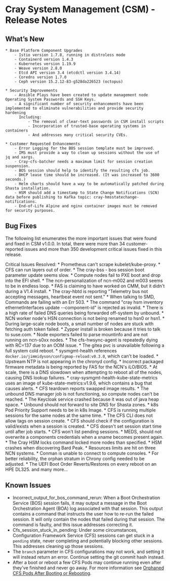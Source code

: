 # Cray System Management (CSM) - Release Notes

## What’s New
    * Base Platform Component Upgrades
        - Istio version 1.7.8, running in distroless mode
        - Containerd version 1.4.3
        - Kubernetes version 1.19.9
        - Weave version 2.8.0
        - Etcd API version 3.4 (etcdctl version 3.4.14)
        - Coredns version 1.7.0
        - Ceph version 15.2.12-83-g528da226523 (octopus)

    * Security Improvements
        - Ansible Plays have been created to update management node Operating System Passwords and SSH Keys.
        - A significant number of security enhancements have been implemented to eliminate vulnerabilities and provide security hardening
          Including:
              - The removal of clear-text passwords in CSM install scripts
              - Incorporation of trusted-base operating systems in containers
              - And addresses many critical security CVEs.

    * Customer Requested Enhancements
        - Error Logging for the BOS session template must be improved.
        - IMS must provide a way to clean up sessions without the use of jq and xargs.
        - Cray-cfs-batcher needs a maximum limit for session creation suspension.
        - BOS session should help to identify the resulting cfs job.
        - DHCP lease time should be increased. (It was increased to 3600 seconds.)
        - Helm charts should have a way to be automatically patched during Shasta installation.
        - HSM should add a timestamp to State Change Notifications (SCN) data before publishing to Kafka topic: cray-hmsstatechange-notifications.
        - End-of-Life Alpine and nginx container images must be removed for security purposes.

## Bug Fixes
The following list enumerates the more important issues that were found and fixed in CSM v1.0.0. In total, there were more than 34 customer-reported issues and more than 350 development critical issues fixed in this release.

  Critical Issues Resolved:
    * Prometheus can't scrape kubelet/kube-proxy.
    * CFS can run layers out of order.
    * The cray-bss - bos session boot parameter update seems slow.
    * Compute nodes fail to PXE boot and drop into the EFI shell.
    * The ncn-personalization of ncn-m002 and m003 seems to be in endless loop.
    * FAS is claiming to have worked on CMM, but it didn't during a V1.4 install.
    * The cray-hbtd is reporting "Telemetry bus not accepting messages, heartbeat event not sent."
    * When talking to SMD, Commands are failing with an Err 503.
    * The command "cray hsm inventory ethernetInterfaces update --component-id" is rejected as invalid.
    * There is a high rate of failed DNS queries being forwarded off-system by unbound.
    * NCN worker node's HSN connection is not being renamed to hsn0 or hsn1.
    * During large-scale node boots, a small number of nodes are stuck with fetching auth token failed.
    * Zypper install is broken because it tries to talk to suse.com.
    * Node exporters failed to parse mountinfo and are not running on ncn-s0xx nodes.
    * The cfs-hwsync-agent is repeatedly dying with RC=137 due to an OOM issue.
    * The gitea pvc is unavailable following a full system cold reboot.
    * sysmgmt-health references `docker.io/jimmidyson/configmap-reload:v0.3.0`, which can't be loaded.
    * Upstream NTP is not appearing in the chronyd config.
    * Incorrect packaged firmware metadata is being reported by FAS for the NCN's iLO/BIOS.
    * At scale, there is a DNS slowdown when attempting to reboot all of the nodes, causing DNS lookup failures.
    * cray-sysmgmt-health-kube-state-metrics uses an image of kube-state-metrics:v1.9.6, which contains a bug that causes alerts.
    * CFS teardown reports swapped image results.
    * The unbound DNS manager job is not functioning, so compute nodes can't be reached.
    * The Keycloak service crashed because it was out of java heap space.
    * Unbound should not forward to site DNS for Shasta zones.
    * k8s Pod Priority Support needs to be in k8s Image.
    * CFS is running multiple sessions for the same nodes at the same time.
    * The CFS CLI does not allow tags on session create.
    * CFS should check if the configuration is valid/exists when a session is created.
    * CFS doesn't set session start time until after job starts.
    * CFS won't list pending sessions.
    * MEDS, should not overwrite a components credentials when a xname becomes present again.
    * The Cray HSM locks command locked more nodes than specified.
    * HSM crashes when discovering Bard Peak.
    * Resources limits are hit on three NCN systems.
    * Conman is unable to connect to compute consoles.
    * For better reliability, the orphan stratum in Chrony config needed to be adjusted.
    * The UEFI Boot Order Reverts/Restores on every reboot on an HPE DL325.
    and many more...
        
## Known Issues
* Incorrect_output_for_bos_command_rerun: When a Boot Orchestration Service (BOS) session fails, it may output a message in the Boot Orchestration Agent (BOA) log associated with that session. This output contains a command that instructs the user how to re-run the failed session. It will only contain the nodes that failed during that session. The command is faulty, and this issue addresses correcting it.
* Cfs_session_stuck_in_pending: Under some circumstances, Configuration Framework Service (CFS) sessions can get stuck in a `pending` state, never completing and potentially blocking other sessions. This addresses cleaning up those sessions.
* The `branch` parameter in CFS configurations may not work, and setting it will instead return an error. Continue setting the git commit hash instead.
* After a boot or reboot a few CFS Pods may continue running even after they've finished and never go away. For more information see [Orphaned CFS Pods After Booting or Rebooting](troubleshooting/known_issues/orphaned_cfs_pods.md).
